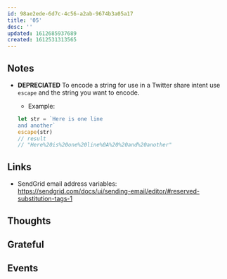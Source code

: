 ```yaml
---
id: 98ae2ede-6d7c-4c56-a2ab-9674b3a05a17
title: '05'
desc: ''
updated: 1612685937689
created: 1612531313565
---
```


## Notes

- **DEPRECIATED** To encode a string for use in a Twitter share intent
  use `escape` and the string you want to encode.

  - Example:

  ```js
  let str = `Here is one line
  and another`
  escape(str)
  // result
  // "Here%20is%20one%20line%0A%20%20and%20another"
  ```

## Links

- SendGrid email address variables:
  https://sendgrid.com/docs/ui/sending-email/editor/#reserved-substitution-tags-1

## Thoughts

## Grateful

## Events

